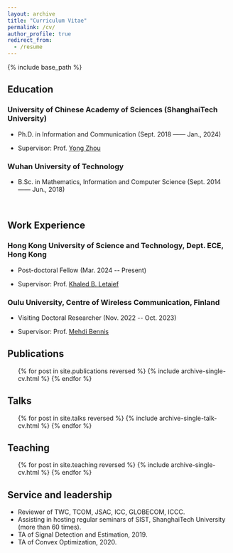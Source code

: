 ```yaml
---
layout: archive
title: "Curriculum Vitae"
permalink: /cv/
author_profile: true
redirect_from:
  - /resume
---
```


{% include base_path %}

## Education

### University of Chinese Academy of Sciences (ShanghaiTech University)

- Ph.D. in Information and Communication (Sept. 2018 —— Jan., 2024)

- Supervisor: Prof. [Yong Zhou](https://faculty.sist.shanghaitech.edu.cn/faculty/zhouyong/index.html)
  
### Wuhan University of Technology

- B.Sc. in Mathematics, Information and Computer Science  (Sept. 2014 —— Jun., 2018)

</br>

## Work Experience

### Hong Kong University of Science and Technology, Dept. ECE, Hong Kong

- Post-doctoral Fellow (Mar. 2024 -- Present)

- Supervisor: Prof. [Khaled B. Letaief](https://facultyprofiles.hkust.edu.hk/profiles.php?profile=khaled-ben-letaief-eekhaled)

### Oulu University, Centre of Wireless Communication, Finland

- Visiting Doctoral Researcher (Nov. 2022 -- Oct. 2023)

- Supervisor: Prof. [Mehdi Bennis](https://sites.google.com/view/dr-mehdi-bennis/home)

## Publications

  <ul>{% for post in site.publications reversed %}
    {% include archive-single-cv.html %}
  {% endfor %}</ul>
  
## Talks

  <ul>{% for post in site.talks reversed %}
    {% include archive-single-talk-cv.html  %}
  {% endfor %}</ul>
  
## Teaching

  <ul>{% for post in site.teaching reversed %}
    {% include archive-single-cv.html %}
  {% endfor %}</ul>
  
## Service and leadership

- Reviewer of TWC, TCOM, JSAC, ICC, GLOBECOM, ICCC.
- Assisting in hosting regular seminars of SIST, ShanghaiTech University (more than 60 times).
- TA of Signal Detection and Estimation, 2019.
- TA of Convex Optimization, 2020.
